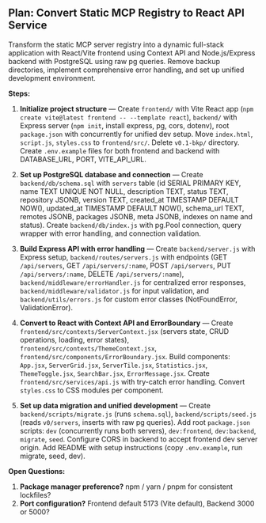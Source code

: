 ## Plan: Convert Static MCP Registry to React API Service

Transform the static MCP server registry into a dynamic full-stack application with React/Vite frontend using Context API and Node.js/Express backend with PostgreSQL using raw pg queries. Remove backup directories, implement comprehensive error handling, and set up unified development environment.

**Steps:**

1. **Initialize project structure** — Create `frontend/` with Vite React app (`npm create vite@latest frontend -- --template react`), `backend/` with Express server (`npm init`, install express, pg, cors, dotenv), root `package.json` with concurrently for unified dev setup. Move `index.html`, `script.js`, `styles.css` to `frontend/src/`. Delete `v0.1-bkp/` directory. Create `.env.example` files for both frontend and backend with DATABASE_URL, PORT, VITE_API_URL.

2. **Set up PostgreSQL database and connection** — Create `backend/db/schema.sql` with `servers` table (id SERIAL PRIMARY KEY, name TEXT UNIQUE NOT NULL, description TEXT, status TEXT, repository JSONB, version TEXT, created_at TIMESTAMP DEFAULT NOW(), updated_at TIMESTAMP DEFAULT NOW(), schema_url TEXT, remotes JSONB, packages JSONB, meta JSONB, indexes on name and status). Create `backend/db/index.js` with pg.Pool connection, query wrapper with error handling, and connection validation.

3. **Build Express API with error handling** — Create `backend/server.js` with Express setup, `backend/routes/servers.js` with endpoints (GET `/api/servers`, GET `/api/servers/:name`, POST `/api/servers`, PUT `/api/servers/:name`, DELETE `/api/servers/:name`), `backend/middleware/errorHandler.js` for centralized error responses, `backend/middleware/validator.js` for input validation, and `backend/utils/errors.js` for custom error classes (NotFoundError, ValidationError).

4. **Convert to React with Context API and ErrorBoundary** — Create `frontend/src/contexts/ServerContext.jsx` (servers state, CRUD operations, loading, error states), `frontend/src/contexts/ThemeContext.jsx`, `frontend/src/components/ErrorBoundary.jsx`. Build components: `App.jsx`, `ServerGrid.jsx`, `ServerTile.jsx`, `Statistics.jsx`, `ThemeToggle.jsx`, `SearchBar.jsx`, `ErrorMessage.jsx`. Create `frontend/src/services/api.js` with try-catch error handling. Convert `styles.css` to CSS modules per component.

5. **Set up data migration and unified development** — Create `backend/scripts/migrate.js` (runs `schema.sql`), `backend/scripts/seed.js` (reads `v0/servers`, inserts with raw pg queries). Add root `package.json` scripts: `dev` (concurrently runs both servers), `dev:frontend`, `dev:backend`, `migrate`, `seed`. Configure CORS in backend to accept frontend dev server origin. Add README with setup instructions (copy `.env.example`, run migrate, seed, dev).

**Open Questions:**

1. **Package manager preference?** npm / yarn / pnpm for consistent lockfiles?
2. **Port configuration?** Frontend default 5173 (Vite default), Backend 3000 or 5000?
